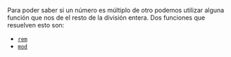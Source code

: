 Para poder saber si un número es múltiplo de otro podemos utilizar alguna función que nos de el resto de la división entera. Dos funciones que resuelven esto son:
 * [`rem`](https://hackage.haskell.org/package/base-4.8.0.0/docs/Prelude.html#v:rem)
 * [`mod`](https://hackage.haskell.org/package/base-4.8.0.0/docs/Prelude.html#v:mod)
